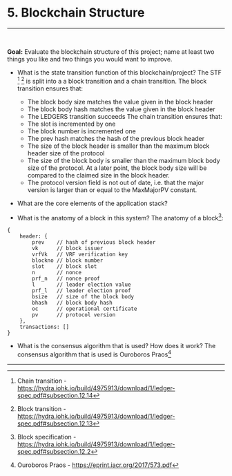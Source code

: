 <!-- .slide: data-background-color="#8D3AED" -->

# 5. Blockchain Structure

---

<widget-text style="padding: 0 3em 0 3em">

**Goal:** Evaluate the blockchain structure of this project; name at least two things you like and two things you would want to improve.

* What is the state transition function of this blockchain/project?
The STF [^3] [^4] is split into a a block transition and a chain transition.
The block transition ensures that:
    - The block body size matches the value given in the block header
    - The block body hash  matches the value given in the block header
    - The LEDGERS transition succeeds
The chain transition ensures that: 
    - The slot is incremented by one
    - The block number is incremented one
    - The prev hash matches the hash of the previous block header
    - The size of the block header is smaller than the maximum block header size of the protocol
    - The size of the block body is smaller than the maximum block body size of the protocol.
    At a later point, the block body size will be compared to the claimed size in the block header.
    - The protocol version field is not out of date, i.e. that the major version is larger than or equal to the MaxMajorPV constant.


* What are the core elements of the application stack?
* What is the anatomy of a block in this system?
The anatomy of a block[^1]:
```
{
    header: {
        prev    // hash of previous block header
        vk      // block issuer
        vrfVk   // VRF verification key
        blockno // block number
        slot    // block slot
        n       // nonce
        prf_n   // nonce proof
        l       // leader election value
        prf_l   // leader election proof
        bsize   // size of the block body
        bhash   // block body hash
        oc      // operational certificate
        pv      // protocol version
    },
    transactions: []
}
```

* What is the consensus algorithm that is used? How does it work?
The consensus algorithm that is used is Ouroboros Praos[^2]

[^2]: Ouroboros Praos - https://eprint.iacr.org/2017/573.pdf
[^1]: Block specification - https://hydra.iohk.io/build/4975913/download/1/ledger-spec.pdf#subsection.12.2
[^3]: Chain transition - https://hydra.iohk.io/build/4975913/download/1/ledger-spec.pdf#subsection.12.14
[^4]: Block transition - https://hydra.iohk.io/build/4975913/download/1/ledger-spec.pdf#subsection.12.13

---